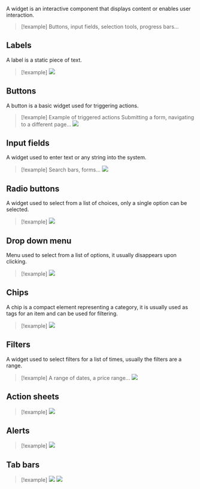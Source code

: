 A widget is an interactive component that displays content or enables user interaction.

> [!example]
> Buttons, input fields, selection tools, progress bars...



## Labels

A label is a static piece of text.

> [!example]
> ![](../z_images/Pasted%20image%2020240509112126.png)


## Buttons

A button is a basic widget used for triggering actions.

> [!example] Example of triggered actions
> Submitting a form, navigating to a different page...
> ![](../z_images/Pasted%20image%2020240509112238.png)


## Input fields

A widget used to enter text or any string into the system.

> [!example]
> Search bars, forms...
> ![](../z_images/Pasted%20image%2020240509112345.png)


## Radio buttons

A widget used to select from a list of choices, only a single option can be selected.

> [!example]
> ![](../z_images/Pasted%20image%2020240509112427.png)


## Drop down menu

Menu used to select from a list of options, it usually disappears upon clicking.

> [!example]
> ![](../z_images/Pasted%20image%2020240509112600.png)


## Chips

A chip is a compact element representing a category, it is usually used as tags for an item and can be used for filtering.

> [!example]
> ![](../z_images/Pasted%20image%2020240509112734.png)


## Filters

A widget used to select filters for a list of times, usually the filters are a range.

> [!example]
> A range of dates, a price range...
> ![](../z_images/Pasted%20image%2020240509112916.png)


## Action sheets

> [!example]
> ![](../z_images/Pasted%20image%2020240509113009.png)



## Alerts

> [!example]
> ![](../z_images/Pasted%20image%2020240509113028.png)


## Tab bars

> [!example]
> ![](../z_images/Pasted%20image%2020240509113110.png)
> ![](../z_images/Pasted%20image%2020240509113123.png)

